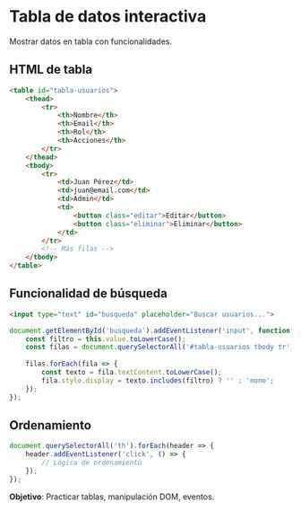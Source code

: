 # Tabla de datos interactiva

Mostrar datos en tabla con funcionalidades.

## HTML de tabla

```html
<table id="tabla-usuarios">
    <thead>
        <tr>
            <th>Nombre</th>
            <th>Email</th>
            <th>Rol</th>
            <th>Acciones</th>
        </tr>
    </thead>
    <tbody>
        <tr>
            <td>Juan Pérez</td>
            <td>juan@email.com</td>
            <td>Admin</td>
            <td>
                <button class="editar">Editar</button>
                <button class="eliminar">Eliminar</button>
            </td>
        </tr>
        <!-- Más filas -->
    </tbody>
</table>
```

## Funcionalidad de búsqueda

```html
<input type="text" id="busqueda" placeholder="Buscar usuarios...">
```

```javascript
document.getElementById('busqueda').addEventListener('input', function() {
    const filtro = this.value.toLowerCase();
    const filas = document.querySelectorAll('#tabla-usuarios tbody tr');
    
    filas.forEach(fila => {
        const texto = fila.textContent.toLowerCase();
        fila.style.display = texto.includes(filtro) ? '' : 'none';
    });
});
```

## Ordenamiento

```javascript
document.querySelectorAll('th').forEach(header => {
    header.addEventListener('click', () => {
        // Lógica de ordenamiento
    });
});
```

**Objetivo**: Practicar tablas, manipulación DOM, eventos.